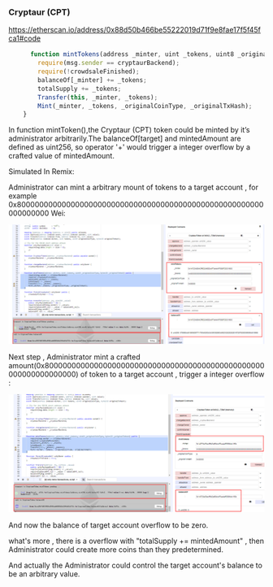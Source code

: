 
### Cryptaur (CPT)
https://etherscan.io/address/0x88d50b466be55222019d71f9e8fae17f5f45fca1#code


```javascript
	  function mintTokens(address _minter, uint _tokens, uint8 _originalCoinType, bytes32 _originalTxHash) public {
        require(msg.sender == cryptaurBackend);
        require(!crowdsaleFinished);
        balanceOf[_minter] += _tokens;
        totalSupply += _tokens;
        Transfer(this, _minter, _tokens);
        Mint(_minter, _tokens, _originalCoinType, _originalTxHash);
    }
```

In function mintToken(),the Cryptaur (CPT) token could be minted by it’s administrator arbitrarily.The balanceOf[target] and mintedAmount are defined as uint256, so operator '+' would trigger a integer overflow by a crafted value of mintedAmount.

Simulated In Remix:

Administrator can mint a arbitrary mount of tokens to a target account , for example 0x8000000000000000000000000000000000000000000000000000000000000000 Wei:

![](./step1.png)

Next step , Administrator mint a crafted amount(0x8000000000000000000000000000000000000000000000000000000000000000) of token to a target account , trigger a integer overflow :

![](./step2.png)

And now the balance of target account overflow to be zero.

what's more , there is a overflow with "totalSupply += mintedAmount" , then Administrator could create more coins than they predetermined.

And actually the Administrator could control the target account's balance to be an arbitrary value.


